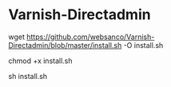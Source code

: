 # Varnish-Directadmin

wget https://github.com/websanco/Varnish-Directadmin/blob/master/install.sh -O install.sh 

chmod +x install.sh 

sh install.sh 
